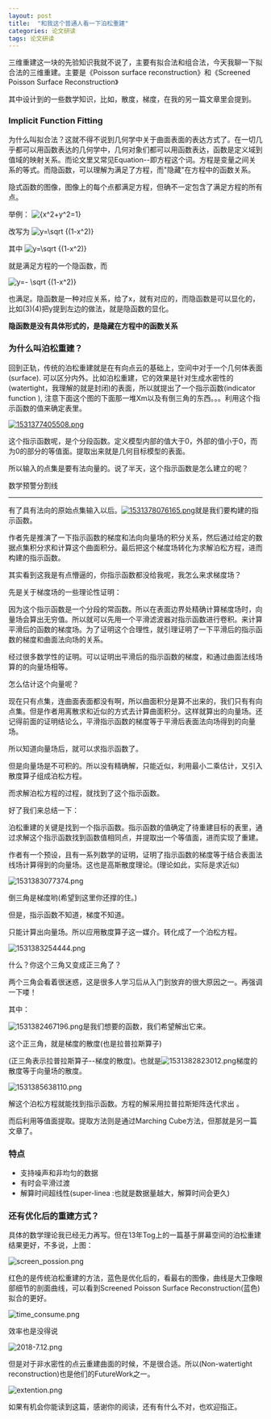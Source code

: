 ```yaml
---
layout: post
title:  "和我这个普通人看一下泊松重建"
categories: 论文研读
tags: 论文研读
---
```


三维重建这一块的先验知识我就不说了，主要有拟合法和组合法，今天我聊一下拟合法的三维重建。主要是《Poisson surface reconstruction》和《Screened Poisson Surface Reconstruction》

其中设计到的一些数学知识，比如，散度，梯度，在我的另一篇文章里会提到。 

### Implicit Function Fitting

为什么叫拟合法？这就不得不说到几何学中关于曲面表面的表达方式了。在一切几乎都可以用函数表达的几何学中，几何对象们都可以用函数表达，函数是定义域到值域的映射关系。而论文里又常见Equation--即方程这个词。方程是变量之间关系的等式。而隐函数，可以理解为满足了方程，而"隐藏"在方程中的函数关系。

隐式函数的图像，图像上的每个点都满足方程，但确不一定包含了满足方程的所有点。

举例：
<img src="https://latex.codecogs.com/gif.latex?{x^2&plus;y^2=1}" title="{x^2+y^2=1}" />

改写为
<img src="https://latex.codecogs.com/gif.latex?y=\sqrt&space;{(1-x^2)}" title="y=\sqrt {(1-x^2)}" />

其中
<img src="https://latex.codecogs.com/gif.latex?y=\sqrt&space;{(1-x^2)}" title="y=\sqrt {(1-x^2)}" />

就是满足方程的一个隐函数，而

<img src="https://latex.codecogs.com/gif.latex?y=-&space;\sqrt&space;{(1-x^2)}" title="y=- \sqrt {(1-x^2)}" />

也满足。隐函数是一种对应关系，给了x，就有对应的，而隐函数是可以显化的，比如(3)(4)把y提到左边的做法，就是隐函数的显化。

**隐函数是没有具体形式的，是隐藏在方程中的函数关系**

### 为什么叫泊松重建？

回到正轨，传统的泊松重建就是在有向点云的基础上，空间中对于一个几何体表面(surface). 可以区分内外。比如泊松重建，它的效果是针对生成水密性的(watertight，我理解的就是封闭)的表面，所以就提出了一个指示函数(indicator function ), 注意下面这个图的下面那一堆Xm以及有倒三角的东西。。。利用这个指示函数的值来确定表里。

[![1531377405508.png](https://i.loli.net/2018/11/14/5beb9604c32ad.png)](https://i.loli.net/2018/11/14/5beb9604c32ad.png)

这个指示函数呢，是个分段函数。定义模型内部的值大于0，外部的值小于0，而为0的部分的等值面。提取出来就是几何目标模型的表面。

所以输入的点集是要有法向量的。说了半天，这个指示函数是怎么建立的呢？

数学预警分割线

------

有了具有法向的原始点集输入以后。[![1531378076165.png](https://i.loli.net/2018/11/14/5beb9622c7c3c.png)](https://i.loli.net/2018/11/14/5beb9622c7c3c.png)就是我们要构建的指示函数。

作者先是推演了一下指示函数的梯度和法向向量场的积分关系，然后通过给定的数据点集积分求和计算这个曲面积分。最后把这个梯度场转化为求解泊松方程，进而构建的指示函数。

其实看到这我是有点懵逼的，你指示函数都没给我呢，我怎么来求梯度场？

先是关于梯度场的一些理论性证明：

因为这个指示函数是一个分段的常函数。所以在表面边界处精确计算梯度场时，向量场会算出无穷值。所以就可以先用一个平滑滤波器对指示函数进行卷积。来计算平滑后的函数的梯度场。为了证明这个合理性，就引理证明了一下平滑后的指示函数的梯度和曲面法向场的关系。

经过很多数学性的证明。可以证明出平滑后的指示函数的梯度，和通过曲面法线场算的的向量场相等。

怎么估计这个向量呢？

现在只有点集，连曲面表面都没有啊，所以曲面积分是算不出来的，我们只有有向点集。但是作者用离散求和近似的方式去计算曲面积分。这样就算出的向量场。还记得前面的证明结论么，平滑指示函数的梯度等于平滑后表面法向场得到的向量场。

所以知道向量场后，就可以求指示函数了。

 但是向量场是不可积的。所以没有精确解，只能近似，利用最小二乘估计，又引入散度算子组成泊松方程。

而求解泊松方程的过程，就找到了这个指示函数。

好了我们来总结一下：

泊松重建的关键是找到一个指示函数。指示函数的值确定了待重建目标的表里，通过求解这个指示函数找到函数值相同点，并提取出一个等值面，进而实现了重建。

作者有一个预设，且有一系列数学的证明，证明了指示函数的梯度等于结合表面法线场计算得到的向量场。这也是高斯散度理论。(理论如此，实际是求近似)

![1531383077374.png](https://i.loli.net/2018/11/14/5beb964708830.png)



倒三角是梯度哟(希望到这里你还撑的住。)

但是，指示函数不知道，梯度不知道。

只能计算出向量场。所以应用散度算子这一媒介。转化成了一个泊松方程。

![1531383254444.png](https://i.loli.net/2018/11/14/5beb965c4538f.png)

什么？你这个三角又变成正三角了？

两个三角会看着很迷惑，这是很多人学习后从入门到放弃的很大原因之一。再强调一下喽！

其中：

![1531382467196.png](https://i.loli.net/2018/11/14/5beb967012a38.png)是我们想要的函数，我们希望解出它来。

这个正三角，就是梯度的散度(也是拉普拉斯算子)

(正三角表示拉普拉斯算子--梯度的散度)。也就是![1531382823012.png](https://i.loli.net/2018/11/14/5beb9688e2917.png)梯度的散度等于向量场的散度。

![1531385638110.png](https://i.loli.net/2018/11/14/5beb96a331689.png)

解这个泊松方程就能找到指示函数。方程的解采用拉普拉斯矩阵迭代求出 。

而后利用等值面提取。提取方法则是通过Marching Cube方法，但那就是另一篇文章了。

### 特点

- 支持噪声和非均匀的数据
- 有时会平滑过渡
- 解算时间超线性(super-linea :也就是数据量越大，解算时间会更久)

### 还有优化后的重建方式？

具体的数学理论我已经无力再写。但在13年Tog上的一篇基于屏幕空间的泊松重建结果更好，不多说，上图：



![screen_possion.png](http://t1.aixinxi.net/o_1cs85q08b1obj17v21j8713pqsk6a.png-w.jpg)

红色的是传统泊松重建的方法，蓝色是优化后的，看最右的图像，曲线是大卫像眼部细节的剖面曲线，可以看到Screened Poisson Surface Reconstruction(蓝色)拟合的更好。

![time_consume.png](https://i.loli.net/2018/11/14/5beb9a30aac09.png)

效率也是没得说

![2018-7.12.png](http://t1.aixinxi.net/o_1cs85mnj71mimrm1963mdi1h1ua.png-w.jpg)

但是对于非水密性的点云重建曲面的时候，不是很合适。所以(Non-watertight reconstruction)也是他们的FutureWork之一。

![extention.png](https://i.loli.net/2018/11/14/5beb97ba42c04.png)


如果有机会你能读到这篇，感谢你的阅读，还有有什么不对，也欢迎指正。

